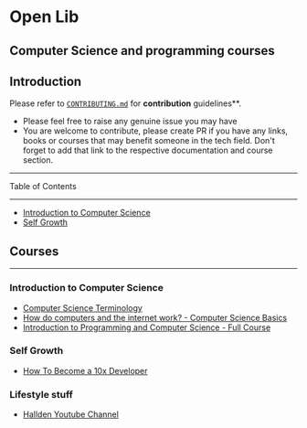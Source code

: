 # Open Lib 
## Computer Science and programming courses

## Introduction
Please refer to [`CONTRIBUTING.md`](./contributions.md) for **contribution** guidelines**.
- Please feel free to raise any genuine issue you may have
- You are welcome to contribute, please create PR if you have any links, books or courses that may benefit someone in the tech field. Don't forget to add that link to the respective documentation and course section. 


------------------------------

Table of Contents

------------------------------

- [Introduction to Computer Science](#introduction-to-computer-science)
- [Self Growth](#self-growth)




## Courses

------------------------------
### Introduction to Computer Science
- [Computer Science Terminology](https://www.youtube.com/watch?v=LtoBGQPuu1c&list=PLWKjhJtqVAbn5emQ3RRG8gEBqkhf_5vxD&index=4)
- [How do computers and the internet work? - Computer Science Basics](https://www.youtube.com/watch?v=AV_VYsJnHQQ&list=PLWKjhJtqVAbn5emQ3RRG8gEBqkhf_5vxD&index=2)
- [Introduction to Programming and Computer Science - Full Course](https://www.youtube.com/watch?v=zOjov-2OZ0E&list=PLWKjhJtqVAbn5emQ3RRG8gEBqkhf_5vxD&index=16)

### Self Growth
- [How To Become a 10x Developer](https://www.youtube.com/watch?v=wJNikDr-aNM)

### Lifestyle stuff
- [Hallden Youtube Channel](https://www.youtube.com/c/KalleHallden)
